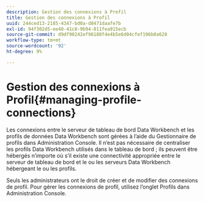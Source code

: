 ```yaml
---
description: Gestion des connexions à Profil
title: Gestion des connexions à Profil
uuid: 244ced13-2185-4347-bd0a-d8471daafe7b
exl-id: 94f302d5-ee40-41c8-9b94-811fea915ecb
source-git-commit: d9df90242ef96188f4e4b5e6d04cfef196b0a628
workflow-type: tm+mt
source-wordcount: '92'
ht-degree: 9%

---
```


# Gestion des connexions à Profil{#managing-profile-connections}

Les connexions entre le serveur de tableau de bord Data Workbench et les profils de données Data Workbench sont gérées à l’aide du Gestionnaire de profils dans Administration Console. Il n’est pas nécessaire de centraliser les profils Data Workbench utilisés dans le tableau de bord ; ils peuvent être hébergés n’importe où s’il existe une connectivité appropriée entre le serveur de tableau de bord et le ou les serveurs Data Workbench hébergeant le ou les profils.

Seuls les administrateurs ont le droit de créer et de modifier des connexions de profil. Pour gérer les connexions de profil, utilisez l’onglet Profils dans Administration Console.
